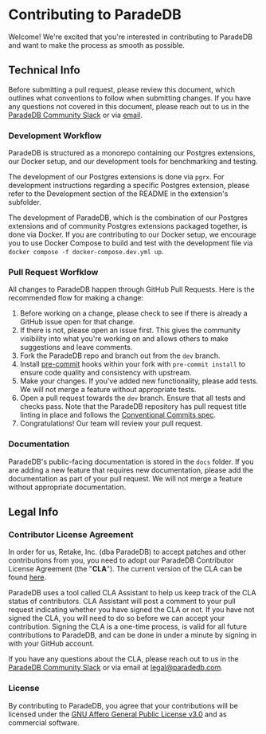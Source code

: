 # **Contributing to ParadeDB**

Welcome! We're excited that you're interested in contributing to ParadeDB and want
to make the process as smooth as possible.

## Technical Info

Before submitting a pull request, please review this document, which outlines what
conventions to follow when submitting changes. If you have any questions not covered
in this document, please reach out to us in the [ParadeDB Community Slack](https://join.slack.com/t/paradedbcommunity/shared_invite/zt-2lkzdsetw-OiIgbyFeiibd1DG~6wFgTQ)
or via [email](mailto:support@paradedb.com).

### Development Workflow

ParadeDB is structured as a monorepo containing our Postgres extensions, our Docker setup, and our development tools for benchmarking and testing.

The development of our Postgres extensions is done via `pgrx`. For development instructions regarding a specific Postgres extension, please refer to the Development section of the README in the extension's subfolder.

The development of ParadeDB, which is the combination of our Postgres extensions and of community Postgres extensions packaged together, is done via Docker. If you are contributing to our Docker setup, we encourage you to use Docker Compose to build and test with the development file via `docker compose -f docker-compose.dev.yml up`.

### Pull Request Worfklow

All changes to ParadeDB happen through GitHub Pull Requests. Here is the recommended
flow for making a change:

1. Before working on a change, please check to see if there is already a GitHub issue open for that change.
2. If there is not, please open an issue first. This gives the community visibility into what you're working on and allows others to make suggestions and leave comments.
3. Fork the ParadeDB repo and branch out from the `dev` branch.
4. Install [pre-commit](https://pre-commit.com/) hooks within your fork with `pre-commit install` to ensure code quality and consistency with upstream.
5. Make your changes. If you've added new functionality, please add tests. We will not merge a feature without appropriate tests.
6. Open a pull request towards the `dev` branch. Ensure that all tests and checks pass. Note that the ParadeDB repository has pull request title linting in place and follows the [Conventional Commits spec](https://github.com/amannn/action-semantic-pull-request).
7. Congratulations! Our team will review your pull request.

### Documentation

ParadeDB's public-facing documentation is stored in the `docs` folder. If you are adding a new feature that requires new documentation, please add the documentation as part of your pull request. We will not merge a feature without appropriate documentation.

## Legal Info

### Contributor License Agreement

In order for us, Retake, Inc. (dba ParadeDB) to accept patches and other contributions from you, you need to adopt our ParadeDB Contributor License Agreement (the "**CLA**"). The current version of the CLA can be found [here](https://cla-assistant.io/paradedb/paradedb).

ParadeDB uses a tool called CLA Assistant to help us keep track of the CLA status of contributors. CLA Assistant will post a comment to your pull request indicating whether you have signed the CLA or not. If you have not signed the CLA, you will need to do so before we can accept your contribution. Signing the CLA is a one-time process, is valid for all future contributions to ParadeDB, and can be done in under a minute by signing in with your GitHub account.

If you have any questions about the CLA, please reach out to us in the [ParadeDB Community Slack](https://join.slack.com/t/paradedbcommunity/shared_invite/zt-2lkzdsetw-OiIgbyFeiibd1DG~6wFgTQ) or via email at [legal@paradedb.com](mailto:legal@paradedb.com).

### License

By contributing to ParadeDB, you agree that your contributions will be licensed under the [GNU Affero General Public License v3.0](LICENSE) and as commercial software.
